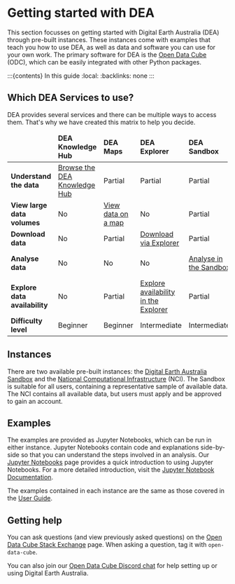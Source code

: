 # Getting started with DEA

This section focusses on getting started with Digital Earth Australia (DEA) through pre-built instances. These instances come with examples that teach you how to use DEA, as well as data and software you can use for your own work. The primary software for DEA is the [Open Data Cube](https://www.opendatacube.org/) (ODC), which can be easily integrated with other Python packages.

:::{contents} In this guide
:local:
:backlinks: none
:::

## Which DEA Services to use?

DEA provides several services and there can be multiple ways to access them. That's why we have created this matrix to help you decide.

<table class="colour-coded-table">
    <thead>
        <tr>
            <td></td>
            <td><strong>DEA Knowledge Hub</strong></td>
            <td><strong>DEA Maps</strong></td>
            <td><strong>DEA Explorer</strong></td>
            <td><strong>DEA Sandbox</strong></td>
            <td><strong>STAC</strong></td>
            <td><strong>AWS</strong></td>
            <td><strong>DEA WMS</strong></td>
            <td><strong>DEA WCS</strong></td>
        </tr>
   </thead>
    <tbody>
        <tr>
            <td><strong>Understand the data</strong></td>
            <td class="high"><a href="/">Browse the DEA Knowledge Hub</a></td>
            <td class="medium">Partial</td>
            <td class="medium">Partial</td>
            <td class="medium">Partial</td>
            <td class="medium">Partial</td>
            <td class="medium">Partial</td>
            <td class="medium">Partial</td>
            <td class="medium">Partial</td>
        </tr>
        <tr>
            <td><strong>View large data volumes</strong></td>
            <td class="low">No</td>
            <td class="high"><a href="/guides/setup/dea_maps/">View data on a map</a></td>
            <td class="low">No</td>
            <td class="medium">Partial</td>
            <td class="high"><a href="/guides/setup/gis/stac/">View data using STAC</a></td>
            <td class="low">No</td>
            <td class="high"><a href="/guides/setup/gis/web_map_service/">View data on the WMS</a></td>
            <td class="medium">Partial</td>
        </tr>
        <tr>
            <td><strong>Download data</strong></td>
            <td class="low">No</td>
            <td class="medium">Partial</td>
            <td class="high"><a href="/guides/setup/explorer_guide/">Download via Explorer</a></td>
            <td class="medium">Partial</td>
            <td class="high"><a href="/guides/setup/gis/stac/">Download via STAC</a></td>
            <td class="high"><a href="/guides/setup/AWS/data_and_metadata/">Download via AWS</a></td>
            <td class="low">No</td>
            <td class="high"><a href="/guides/setup/gis/web_coverage_service/">Download via WCS</a></td>
        </tr>
        <tr>
            <td><strong>Analyse data</strong></td>
            <td class="low">No</td>
            <td class="low">No</td>
            <td class="low">No</td>
            <td class="high"><a href="/guides/setup/Sandbox/sandbox/">Analyse in the Sandbox</a></td>
            <td class="medium">Partial</td>
            <td class="low">No</td>
            <td class="low">No</td>
            <td class="high"><a href="/guides/setup/gis/web_coverage_service/">Analyse using the WCS</a></td>
        </tr>
        <tr>
            <td><strong>Explore data availability</strong></td>
            <td class="low">No</td>
            <td class="medium">Partial</td>
            <td class="high"><a href="/guides/setup/explorer_guide/">Explore availability in the Explorer</a></td>
            <td class="medium">Partial</td>
            <td class="high"><a href="/guides/setup/gis/stac/">Query availability using STAC</a></td>
            <td class="low">No</td>
            <td class="low">No</td>
            <td class="low">No</td>
        </tr>
        <tr>
            <td><strong>Difficulty level</strong></td>
            <td>Beginner</td>
            <td>Beginner</td>
            <td>Intermediate</td>
            <td>Intermediate</td>
            <td>Intermediate</td>
            <td>Beginner</td>
            <td>Advanced</td>
            <td>Intermediate</td>
        </tr>
   </tbody>
</table>

## Instances

There are two available pre-built instances: the [Digital Earth Australia Sandbox](/guides/setup/Sandbox/sandbox/) and the [National Computational Infrastructure](/guides/setup/NCI/README/) (NCI). The Sandbox is suitable for all users, containing a representative sample of available data. The NCI contains all available data, but users must apply and be approved to gain an account.

## Examples

The examples are provided as Jupyter Notebooks, which can be run in either instance. Jupyter Notebooks contain code and explanations side-by-side so that you can understand the steps involved in an analysis. Our [Jupyter Notebooks](/guides/setup/jupyter/) page provides a quick introduction to using Jupyter Notebooks. For a more detailed introduction, visit the [Jupyter Notebook Documentation](https://jupyter-notebook.readthedocs.io/en/stable/notebook.html).

The examples contained in each instance are the same as those covered in the [User Guide](/notebooks/Beginners_guide/README/).

## Getting help

You can ask questions (and view previously asked questions) on the [Open Data Cube Stack Exchange](https://gis.stackexchange.com/questions/tagged/open-data-cube) page. When asking a question, tag it with `open-data-cube`.

You can also join our [Open Data Cube Discord chat](https://discord.com/invite/4hhBQVas5U) for help setting up or using Digital Earth Australia.

